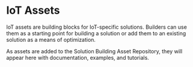 # IoT Assets

IoT assets  are building blocks for IoT-specific solutions. Builders can use them as a starting point for building a solution or add them to an existing solution as a means of optimization. 

As assets are added to the Solution Building Asset Repository, they will appear here with documentation, examples, and tutorials.
